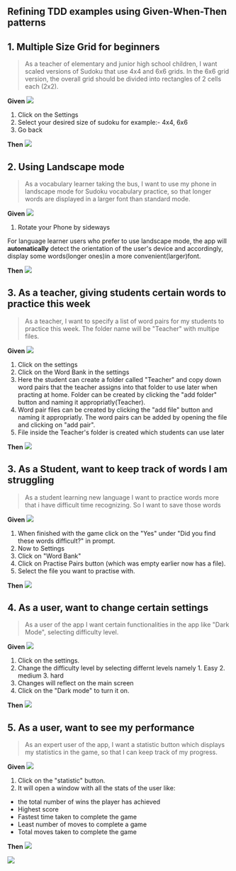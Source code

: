 ## Refining TDD examples using Given-When-Then patterns

## 1. Multiple Size Grid for beginners

> As a teacher of elementary and junior high school children, I want scaled versions of Sudoku that use 4x4 and 6x6 grids. In the 6x6 grid version, the overall grid should be divided into rectangles of 2 cells each (2x2).

**Given**       <img src="img/settings_button.png">



1. Click on the Settings 
2. Select your desired size of sudoku for example:- 4x4, 6x6
3. Go back

**Then**          <img src="img/settings_button.png">

## 2. Using Landscape mode

> As a vocabulary learner taking the bus, I want to use my phone in landscape mode for Sudoku vocabulary practice, so that longer words are displayed in a larger font than standard mode.

**Given**       <img src="img/settings_button.png">

1. Rotate your Phone by sideways 

For language learner users who prefer to use landscape mode, the app will **automatically** detect the orientation of the user's device and accordingly, display some words(longer ones)in a more convenient(larger)font.

**Then**          <img src="img/settings_button.png">


## 3. As a teacher, giving students certain words to practice this week

> As a teacher, I want to specify a list of word pairs for my students to practice this week. The folder name will be "Teacher" with multipe 
files.

**Given**       <img src="img/settings_button.png">

1. Click on the settings
2. Click on the Word Bank in the settings 
3. Here the student can create a folder called "Teacher" and copy down word pairs that the teacher assigns into that folder to use later when practing at home. Folder can be created by clicking the "add folder" button and naming it appropriatly(Teacher). 
4. Word pair files can be created by clicking the "add file" button and naming it appropriatly. The word pairs can be added by opening the file and clicking on "add pair".
5. File inside the Teacher's folder is created which students can use later


**Then**          <img src="img/settings_button.png">

## 3. As a Student, want to keep track of words I am struggling

> As a student learning new language I want to practice words more that i have difficult time recognizing. So I want to save those words

**Given**       <img src="img/settings_button.png">

1. When finished with the game click on the "Yes" under "Did you find these words difficult?" in prompt.
2. Now to Settings
3. Click on "Word Bank"
4. Click on Practise Pairs button (which was empty earlier now has a file).
5. Select the file you want to practise with.

**Then**          <img src="img/settings_button.png">

## 4. As a user, want to change certain settings

> As a user of the app I want certain functionalities in the app like "Dark Mode", selecting difficulty level.

**Given**       <img src="img/settings_button.png">

1. Click on the settings.
2. Change the difficulty level by selecting differnt levels namely 1. Easy 2. medium 3. hard
3. Changes will reflect on the main screen
4. Click on the "Dark mode" to turn it on.

**Then**          <img src="img/settings_button.png">

## 5. As a user, want to see my performance

> As an expert user of the app, I want a statistic button which displays my statistics in the game, so that I can keep track of my progress.

**Given**       <img src="img/settings_button.png">

1. Click on the "statistic" button.
2. It will open a window with all the stats of the user like:
- the total number of wins the player has achieved
- Highest score
- Fastest time taken to complete the game
- Least number of moves to complete a game
- Total moves taken to complete the game

**Then**          <img src="img/settings_button.png">



<img src="img/mixed_mode.png">

